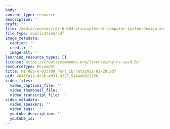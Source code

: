 ```yaml
---
body: ''
content_type: resource
description: ''
draft: ''
file: /media/courses/res-6-004-principles-of-computer-system-design-an-introduction-spring-2009/mitres-6-033s09_part_ierrata2022-02-28.pdf
file_type: application/pdf
image_metadata:
  caption: ''
  credit: ''
  image-alt: ''
learning_resource_types: []
license: https://creativecommons.org/licenses/by-nc-sa/4.0/
resourcetype: Document
title: MITRES-6-033s09_Part_IErrata2022-02-28.pdf
uid: 4841fa12-dc2b-4d31-8225-514aeb822158
video_files:
  video_captions_file: ''
  video_thumbnail_file: ''
  video_transcript_file: ''
video_metadata:
  video_speakers: ''
  video_tags: ''
  youtube_description: ''
  youtube_id: ''
---
```

